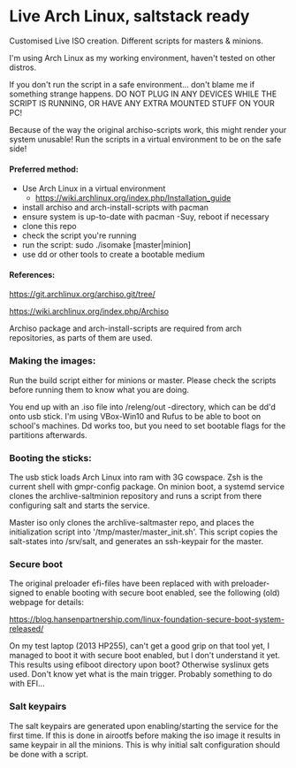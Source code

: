 # Live Arch Linux, saltstack ready

Customised Live ISO creation. Different scripts for masters & minions.

I'm using Arch Linux as my working environment, haven't tested on other distros.

If you don't run the script in a safe environment... don't blame me if something strange happens.
DO NOT PLUG IN ANY DEVICES WHILE THE SCRIPT IS RUNNING, OR HAVE ANY EXTRA MOUNTED STUFF ON YOUR PC!

Because of the way the original archiso-scripts work, this might render your system unusable! Run the scripts in a virtual environment to be on the safe side!

#### Preferred method: 
- Use Arch Linux in a virtual environment
  - https://wiki.archlinux.org/index.php/Installation_guide
- install archiso and arch-install-scripts with pacman
- ensure system is up-to-date with pacman -Suy, reboot if necessary
- clone this repo
- check the script you're running
- run the script: sudo ./isomake [master|minion]
- use dd or other tools to create a bootable medium

#### References:

https://git.archlinux.org/archiso.git/tree/

https://wiki.archlinux.org/index.php/Archiso

Archiso package and arch-install-scripts are required from arch repositories, as
parts of them are used.

### Making the images:

Run the build script either for minions or master. Please check the
scripts before running them to know what you are doing.

You end up with an .iso file into /releng/out -directory, which can be dd'd onto 
usb stick. I'm using VBox-Win10 and Rufus to be able to boot on school's machines.
Dd works too, but you need to set bootable flags for the partitions afterwards.

### Booting the sticks:

The usb stick loads Arch Linux into ram with 3G cowspace. Zsh is the current
shell with gmpr-config package. On minion boot, a systemd service clones the 
archlive-saltminion repository and runs a script from there configuring salt 
and starts the service.

Master iso only clones the archlive-saltmaster repo, and places the initialization
script into '/tmp/master/master_init.sh'. This script copies the salt-states
into /srv/salt, and generates an ssh-keypair for the master.

### Secure boot

The original preloader efi-files have been replaced with with preloader-signed to 
enable booting with secure boot enabled, see the following (old) webpage for details:

https://blog.hansenpartnership.com/linux-foundation-secure-boot-system-released/

On my test laptop (2013 HP255), can't get a good grip on that tool yet, I managed to 
boot it with secure boot enabled, but I don't understand it yet. This 
results using efiboot directory upon boot? Otherwise syslinux gets used. Don't know
yet what is the main trigger. Probably something to do with EFI...

### Salt keypairs

The salt keypairs are generated upon enabling/starting the service for the first time.
If this is done in airootfs before making the iso image it results in same keypair
in all the minions. This is why initial salt configuration should be done with a
script.
